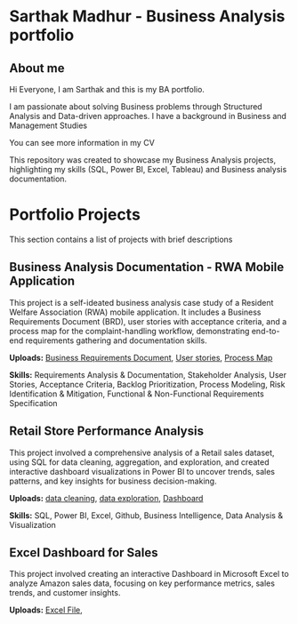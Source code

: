 # Sarthak Madhur - Business Analysis portfolio

## About me
Hi Everyone, I am Sarthak and this is my BA portfolio.

I am passionate about solving Business problems through Structured Analysis and Data-driven approaches.
I have a background in Business and Management Studies

You can see more information in my CV

This repository was created to showcase my Business Analysis projects, highlighting my skills (SQL, Power BI, Excel, Tableau) and Business analysis documentation.

# Portfolio Projects
This section contains a list of projects with brief descriptions

## Business Analysis Documentation - RWA Mobile Application
This project is a self-ideated business analysis case study of a Resident Welfare Association (RWA) mobile application. It includes a Business Requirements Document (BRD), user stories with acceptance criteria, and a process map for the complaint-handling workflow, demonstrating end-to-end requirements gathering and documentation skills.

**Uploads:** [Business Requirements Document](BA%20Case%20Study/BRD.pdf), [User stories](BA%20Case%20Study/User%20stories.pdf), [Process Map](BA%20Case%20Study/Process%20Model%20%28Complaint%29.PDF)

**Skills:** Requirements Analysis & Documentation, Stakeholder Analysis, User Stories, Acceptance Criteria, Backlog Prioritization, Process Modeling, Risk Identification & Mitigation, Functional & Non-Functional Requirements Specification
## Retail Store Performance Analysis
This project involved a comprehensive analysis of a Retail sales dataset, using SQL for data cleaning, aggregation, and exploration, and created interactive dashboard visualizations in Power BI to uncover trends, sales patterns, and key insights for business decision-making.

**Uploads:** [data cleaning](Retail%20Store%20data%20SQL%20and%20Power%20BI%20Analysis/data%20cleaning.sql), [data exploration](Retail%20Store%20data%20SQL%20and%20Power%20BI%20Analysis/data%20exploration.sql), [Dashboard](Retail%20Store%20data%20SQL%20and%20Power%20BI%20Analysis/Retail%20store%20Performance.pdf)

**Skills:** SQL, Power BI, Excel, Github, Business Intelligence, Data Analysis & Visualization
## Excel Dashboard for Sales
This project involved creating an interactive Dashboard in Microsoft Excel to analyze Amazon sales data, focusing on key performance metrics, sales trends, and customer insights.

**Uploads:** [Excel File](Excel%20Dashboard%20%28Amazon%20Sales%29/Amazon%20Excel%20Analysis.xlsx),



